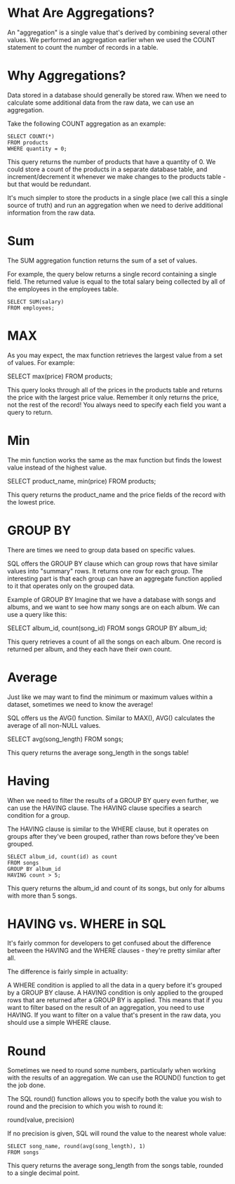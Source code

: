 # What Are Aggregations?
An "aggregation" is a single value that's derived by combining several other values. We performed an aggregation earlier when we used the COUNT statement to count the number of records in a table.

# Why Aggregations?
Data stored in a database should generally be stored raw. When we need to calculate some additional data from the raw data, we can use an aggregation.

Take the following COUNT aggregation as an example:
```
SELECT COUNT(*)
FROM products
WHERE quantity = 0;
```
This query returns the number of products that have a quantity of 0. We could store a count of the products in a separate database table, and increment/decrement it whenever we make changes to the products table - but that would be redundant.

It's much simpler to store the products in a single place (we call this a single source of truth) and run an aggregation when we need to derive additional information from the raw data.

# Sum
The SUM aggregation function returns the sum of a set of values.

For example, the query below returns a single record containing a single field. The returned value is equal to the total salary being collected by all of the employees in the employees table.

```
SELECT SUM(salary)
FROM employees;
```

# MAX
As you may expect, the max function retrieves the largest value from a set of values. For example:

SELECT max(price)
FROM products;

This query looks through all of the prices in the products table and returns the price with the largest price value. Remember it only returns the price, not the rest of the record! You always need to specify each field you want a query to return.

# Min
The min function works the same as the max function but finds the lowest value instead of the highest value.

SELECT product_name, min(price)
FROM products;

This query returns the product_name and the price fields of the record with the lowest price.

# GROUP BY
There are times we need to group data based on specific values.

SQL offers the GROUP BY clause which can group rows that have similar values into "summary" rows. It returns one row for each group. The interesting part is that each group can have an aggregate function applied to it that operates only on the grouped data.

Example of GROUP BY
Imagine that we have a database with songs and albums, and we want to see how many songs are on each album. We can use a query like this:

SELECT album_id, count(song_id)
FROM songs
GROUP BY album_id;

This query retrieves a count of all the songs on each album. One record is returned per album, and they each have their own count.

# Average
Just like we may want to find the minimum or maximum values within a dataset, sometimes we need to know the average!

SQL offers us the AVG() function. Similar to MAX(), AVG() calculates the average of all non-NULL values.

SELECT avg(song_length)
FROM songs;

This query returns the average song_length in the songs table!

# Having
When we need to filter the results of a GROUP BY query even further, we can use the HAVING clause. The HAVING clause specifies a search condition for a group.

The HAVING clause is similar to the WHERE clause, but it operates on groups after they've been grouped, rather than rows before they've been grouped.

```
SELECT album_id, count(id) as count
FROM songs
GROUP BY album_id
HAVING count > 5;
```

This query returns the album_id and count of its songs, but only for albums with more than 5 songs.

# HAVING vs. WHERE in SQL
It's fairly common for developers to get confused about the difference between the HAVING and the WHERE clauses - they're pretty similar after all.

The difference is fairly simple in actuality:

A WHERE condition is applied to all the data in a query before it's grouped by a GROUP BY clause.
A HAVING condition is only applied to the grouped rows that are returned after a GROUP BY is applied.
This means that if you want to filter based on the result of an aggregation, you need to use HAVING. If you want to filter on a value that's present in the raw data, you should use a simple WHERE clause.

# Round
Sometimes we need to round some numbers, particularly when working with the results of an aggregation. We can use the ROUND() function to get the job done.

The SQL round() function allows you to specify both the value you wish to round and the precision to which you wish to round it:

round(value, precision)

If no precision is given, SQL will round the value to the nearest whole value:
```
SELECT song_name, round(avg(song_length), 1)
FROM songs
```
This query returns the average song_length from the songs table, rounded to a single decimal point.
